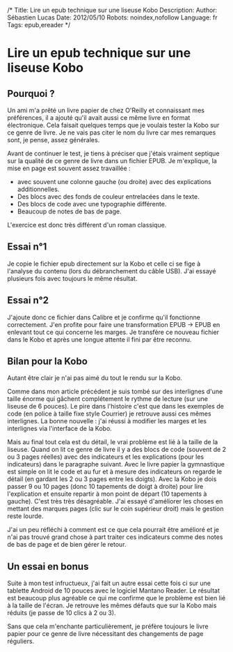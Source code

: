 /*
Title: Lire un epub technique sur une liseuse Kobo
Description: 
Author: Sébastien Lucas
Date: 2012/05/10
Robots: noindex,nofollow
Language: fr
Tags: epub,ereader
*/
# Lire un epub technique sur une liseuse Kobo

##  Pourquoi ? 
Un ami m'a prêté un livre papier de chez O'Reilly et connaissant mes préférences, il a ajouté qu'il avait aussi ce même livre en format électronique. Cela faisait quelques temps que je voulais tester la Kobo sur ce genre de livre. Je ne vais pas citer le nom du livre car mes remarques sont, je pense, assez générales.

Avant de continuer le test, je tiens à préciser que j'étais vraiment septique sur la qualité de ce genre de livre dans un fichier EPUB. Je m'explique, la mise en page est souvent assez travaillée : 
*	avec souvent une colonne gauche (ou droite) avec des explications additionnelles. 
*	Des blocs avec des fonds de couleur entrelacées dans le texte.
*	Des blocs de code avec une typographie différente.
*	Beaucoup de notes de bas de page.
  
L'exercice est donc très différent d'un roman classique.

## Essai n°1

Je copie le fichier epub directement sur la Kobo et celle ci se fige à l'analyse du contenu (lors du débranchement du câble USB). J'ai essayé plusieurs fois avec toujours le même résultat.

## Essai n°2

J'ajoute donc ce fichier dans Calibre et je confirme qu'il fonctionne correctement. J'en profite pour faire une transformation EPUB -> EPUB en enlevant tout ce qui concerne les marges. Je transfère ce nouveau fichier dans le Kobo et après une longue attente il fini par être reconnu.

## Bilan pour la Kobo

Autant être clair je n'ai pas aimé du tout le rendu sur la Kobo.

Comme dans mon article précédent je suis tombé sur des interlignes d'une taille énorme qui gâchent complétement le rythme de lecture (sur une liseuse de 6 pouces).  Le pire dans l'histoire c'est que dans les exemples de code (en police à taille fixe style Courrier) je retrouve aussi ces mêmes interlignes. La bonne nouvelle : j'ai réussi à modifier les marges et les interlignes via l'interface de la Kobo.

Mais au final tout cela est du détail, le vrai problème est lié à la taille de la liseuse. Quand on lit ce genre de livre il y a des blocs de code (souvent de 2 ou 3 pages réelles) avec des indicateurs et les explications (pour les indicateurs) dans le paragraphe suivant. Avec le livre papier la gymnastique est simple on lit le code et au fur et à mesure des indicateurs on regarde le détail (en gardant les 2 ou 3 pages entre les doigts). Avec la Kobo je dois passer 9 ou 10 pages (donc 10 tapements de doigt à droite) pour lire l'explication et ensuite repartir à mon point de départ (10 tapements à gauche). C'est très très désagréable. J'ai essayé d'améliorer les choses en mettant des marques pages (clic sur le coin supérieur droit) mais le gestion reste lourde.

J'ai un peu réfléchi à comment est ce que cela pourrait être amélioré et je n'ai pas trouvé grand chose à part traiter ces indicateurs comme des notes de bas de page et de bien gérer le retour.

## Un essai en bonus

Suite à mon test infructueux, j'ai fait un autre essai cette fois ci sur une tablette Android de 10 pouces avec le logiciel Mantano Reader. Le résultat est beaucoup plus agréable ce qui me confirme que le problème est bien lié à la taille de l'écran. Je retrouve les mêmes défauts que sur la Kobo mais réduits (je passe de 10 clics à 2 ou 3).

Sans que cela m'enchante particulièrement, je préfère toujours le livre papier pour ce genre de livre nécessitant des changements de page réguliers.




